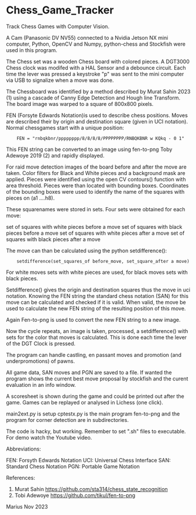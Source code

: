 # Chess_Game_Tracker
Track Chess Games with Computer Vision.

A Cam (Panasonic DV NV55) connected to a Nvidia Jetson NX mini computer, Python, OpenCV and Numpy, python-chess and Stockfish were used in this program. 

The Chess set was a wooden Chess board with colored pieces. A DGT3000 Chess clock was modifed with a HAL Sensor and a debounce circuit. Each time the lever was pressed a keystroke "p"  was sent to the mini computer via USB to signalize when a move was done.

The Chessboard was identified by a method described by Murat Sahin 2023 (1) using a cascade of Canny Edge Detection and Hough line Transform.
The board image was  warped to a square of 800x800 pixels.

FEN (Forsyte Edwards Notation)is used to describe chess positions. Moves  are described their by origin and destination square (given in UCI notation). Normal chessgames start with a unique position:

		FEN = "rnbqkbnr/pppppppp/8/8/8/8/PPPPPPPP/RNBQKBNR w KQkq - 0 1"

This FEN string can be converted to an image using fen-to-png Toby Adewoye 2019 (2) and rapidly displayed.

For raid move detection images of the board before and after the move are taken. Color filters for Black and White pieces and a background mask are applied. Pieces were identified using the open CV contours() function with area threshold. Pieces were than located with bounding boxes. Coordinates of the bounding boxes were used to identify the name of the squares with pieces on (a1 ....h8). 

These squarenames were stored in sets. Four sets were obtained for each move:

set of squares with white pieces before a move
set of squares with black pieces before a move
set of squares with white pieces after a move
set of squares with black pieces after a move

The move can than be calculated using the python setdifference():
        
        setdifference(set_squares_of before_move, set_square_after a move)
        
For white moves sets with white pieces are used, for black moves sets with black pieces.

Setdifference() gives the origin and destination squares thus the move in uci notation. Knowing the FEN string the standard chess notation (SAN) for this move can be calculated and checked if it is valid. When valid, the move be used to calculate the new FEN string of the resulting position of this move.
 
Again Fen-to-png is used to convert the new FEN string to a new image.

Now the cycle repeats, an image is taken, processed, a setdifference() with sets for the color that moves is calculated. This is done each time the lever of the DGT Clock is pressed.

The program can handle castling, en passant moves and promotion (and underpromotions) of pawns.

All game data, SAN moves and PGN are saved to a file. If wanted the program shows the current best move proposal by stockfish and the curent evaluation in an info window.  

A scoresheet is shown during the game and could be printed out after the game.
Games can be replayed or analysed in Lichess (one click).

main2ext.py is setup
cptestx.py  is the main program
fen-to-png and the program for corner detection are in subdirectories. 

The code is hacky, but working. Remember to set ".sh" files to executable. For demo watch the Youtube video.

Abbreviations:

FEN:  Forsyth Edwards Notation
UCI:  Universal Chess Interface
SAN:  Standard Chess Notation
PGN:  Portable Game Notation

References:
1. Murat Sahin    https://github.com/sta314/chess_state_recognition
2. Tobi Adewoye   https://github.com/tikul/fen-to-png

Marius Nov 2023

